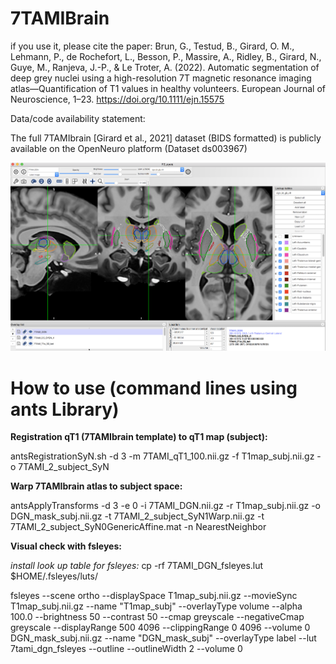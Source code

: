 # 7TAMIBrain

if you use it, please cite the paper:
Brun, G., Testud, B., Girard, O. M., Lehmann, P., de Rochefort, L., Besson, P., Massire, A., Ridley, B., Girard, N., Guye, M., Ranjeva, J.-P., & Le Troter, A. (2022). Automatic segmentation of deep grey nuclei using a high-resolution 7T magnetic resonance imaging atlas—Quantification of T1 values in healthy volunteers. European Journal of Neuroscience, 1–23. https://doi.org/10.1111/ejn.15575

Data/code availability statement:

The full 7TAMIbrain [Girard et al., 2021] dataset (BIDS formatted) is publicly available on the OpenNeuro platform (Dataset ds003967)

![Viewer fsleyes](fsleyes_view.png?raw=true "FSLEYES")


# How to use (command lines using ants Library)

**Registration qT1 (7TAMIbrain template) to qT1 map (subject):**

antsRegistrationSyN.sh -d 3 -m 7TAMI_qT1_100.nii.gz -f T1map_subj.nii.gz -o 7TAMI_2_subject_SyN

**Warp 7TAMIbrain atlas to subject space:**

antsApplyTransforms -d 3 -e 0 -i 7TAMI_DGN.nii.gz -r T1map_subj.nii.gz -o DGN_mask_subj.nii.gz -t 7TAMI_2_subject_SyN1Warp.nii.gz -t 7TAMI_2_subject_SyN0GenericAffine.mat -n NearestNeighbor

**Visual check with fsleyes:**

*install look up table for fsleyes:*
cp -rf 7TAMI_DGN_fsleyes.lut $HOME/.fsleyes/luts/

fsleyes --scene ortho --displaySpace T1map_subj.nii.gz --movieSync T1map_subj.nii.gz --name "T1map_subj" --overlayType volume --alpha 100.0 --brightness 50 --contrast 50 --cmap greyscale --negativeCmap greyscale --displayRange 500 4096 --clippingRange 0 4096 --volume 0 DGN_mask_subj.nii.gz --name "DGN_mask_subj" --overlayType label --lut 7tami_dgn_fsleyes --outline --outlineWidth 2 --volume 0

